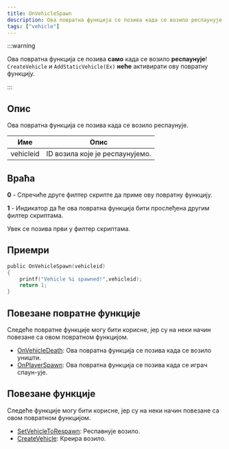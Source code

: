 ```yaml
---
title: OnVehicleSpawn
description: Ова повратна функција се позива када се возило респаунује.
tags: ["vehicle"]
---
```


:::warning

Ова повратна функција се позива **само** када се возило **респаунује**! `CreateVehicle` и `AddStaticVehicle(Ex)` **неће** активирати ову повратну функцију.

:::

## Опис

Ова повратна функција се позива када се возило респаунује.

| Име       | Опис                                |
| --------- | ----------------------------------- |
| vehicleid | ID возила које је респаунујемо.     |

## Враћа

**0** - Спречиће друге филтер скрипте да приме ову повратну функцију.

**1** - Индикатор да ће ова повратна функција бити прослеђена другим филтер скриптама.

Увек се позива први у филтер скриптама.

## Приемри

```c
public OnVehicleSpawn(vehicleid)
{
    printf("Vehicle %i spawned!",vehicleid);
    return 1;
}
```

## Повезане повратне функције

Следеће повратне функције могу бити корисне, јер су на неки начин повезане са овом повратном функцијом.


- [OnVehicleDeath](OnVehicleDeath): Ова повратна функција се позива када се возило уништи.
- [OnPlayerSpawn](OnPlayerSpawn): Ова повратна функција се позива када се играч спаун-ује.

## Повезане функције

Следеће функције могу бити корисне, јер су на неки начин повезане са овом повратном функцијом.

- [SetVehicleToRespawn](../functions/SetVehicleToRespawn): Респавнује возило.
- [CreateVehicle](../functions/CreateVehicle): Креира возило.
